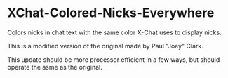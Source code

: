 XChat-Colored-Nicks-Everywhere
==============================

Colors nicks in chat text with the same color X-Chat uses to display nicks.

This is a modified version of the original made by Paul "Joey" Clark.

This update should be more processor efficient in a few ways, but should operate the asme as the original.
